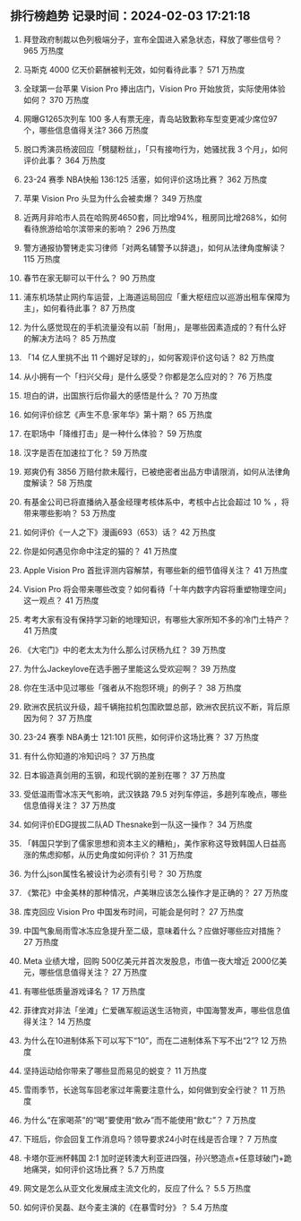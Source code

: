 
## 排行榜趋势 记录时间：2024-02-03 17:21:18
  
  1. 拜登政府制裁以色列极端分子，宣布全国进入紧急状态，释放了哪些信号？ 965 万热度
    
  2. 马斯克 4000 亿天价薪酬被判无效，如何看待此事？ 571 万热度
    
  3. 全球第一台苹果 Vision Pro 捧出店门，Vision Pro 开始放货，实际使用体验如何？ 370 万热度
    
  4. 网曝G1265次列车 100 多人有票无座，青岛站致歉称车型变更减少席位97个，哪些信息值得关注? 366 万热度
    
  5. 脱口秀演员杨波回应「劈腿粉丝」，「只有接吻行为，她骚扰我 3 个月」，如何评价此事？ 364 万热度
    
  6. 23-24 赛季 NBA快船 136:125 活塞，如何评价这场比赛？ 362 万热度
    
  7. 苹果 Vision Pro 头显为什么会被卖爆？ 349 万热度
    
  8. 近两月非哈市人员在哈购房4650套，同比增94%，租房同比增268%，如何看待旅游给哈尔滨带来的影响？ 296 万热度
    
  9. 警方通报协警铐走实习律师「对两名辅警予以辞退」，如何从法律角度解读？ 115 万热度
    
  10. 春节在家无聊可以干什么？ 90 万热度
    
  11. 浦东机场禁止网约车运营，上海道运局回应「重大枢纽应以巡游出租车保障为主」，如何看待此事？ 87 万热度
    
  12. 为什么感觉现在的手机流量没有以前「耐用」，是哪些因素造成的？有什么好的解决方法吗？ 85 万热度
    
  13. 「14 亿人里挑不出 11 个踢好足球的」，如何客观评价这句话？ 82 万热度
    
  14. 从小拥有一个「扫兴父母」是什么感受？你都是怎么应对的？ 76 万热度
    
  15. 坦白的讲，出国旅行后你最大的感悟是什么？ 70 万热度
    
  16. 如何评价综艺《声生不息·家年华》第十期？ 65 万热度
    
  17. 在职场中「降维打击」是一种什么体验？ 59 万热度
    
  18. 汉字是否在加速拉丁化？ 59 万热度
    
  19. 郑爽仍有 3856 万赔付款未履行，已被绝密者出品方申请限消，如何从法律角度解读？ 58 万热度
    
  20. 有基金公司已将直播纳入基金经理考核体系中，考核中占比会超过 10 % ，将带来哪些影响？ 53 万热度
    
  21. 如何评价《一人之下》漫画693（653）话？ 42 万热度
    
  22. 你是如何遇见你命中注定的猫的？ 41 万热度
    
  23. Apple Vision Pro 首批评测内容解禁，有哪些新的细节值得关注？ 41 万热度
    
  24. Vision Pro 将会带来哪些改变？如何看待「十年内数字内容将重塑物理空间」这一观点？ 41 万热度
    
  25. 考考大家有没有保持学习新的地理知识，有哪些大家所知不多的冷门土特产？ 41 万热度
    
  26. 《大宅门》中的老太太为什么那么讨厌杨九红？ 39 万热度
    
  27. 为什么Jackeylove在选手圈子里能这么受欢迎啊？ 39 万热度
    
  28. 你在生活中见过哪些「强者从不抱怨环境」的例子？ 38 万热度
    
  29. 欧洲农民抗议升级，超千辆拖拉机包围欧盟总部，欧洲农民抗议不断，背后原因为何？ 37 万热度
    
  30. 23-24 赛季 NBA勇士 121:101 灰熊，如何评价这场比赛？ 37 万热度
    
  31. 有什么你知道的冷知识吗？ 37 万热度
    
  32. 日本锻造真剑用的玉钢，和现代钢的差别在哪？ 37 万热度
    
  33. 受低温雨雪冰冻天气影响，武汉铁路 79.5 对列车停运，多趟列车晚点，哪些信息值得关注？ 37 万热度
    
  34. 如何评价EDG提拔二队AD Thesnake到一队这一操作？ 34 万热度
    
  35. 「韩国只学到了儒家思想和资本主义的糟粕」，美作家称这导致韩国人日益高涨的焦虑抑郁，从历史角度如何评价？ 31 万热度
    
  36. 为什么json属性名被设计为必须有引号？ 30 万热度
    
  37. 《繁花》中金美林的那种情况，卢美琳应该怎么操作才是正确的？ 27 万热度
    
  38. 库克回应 Vision Pro 中国发布时间，可能会是何时？ 27 万热度
    
  39. 中国气象局雨雪冰冻应急提升至二级，意味着什么？应做好哪些应对措施？ 27 万热度
    
  40. Meta 业绩大增，回购 500亿美元并首次发股息，市值一夜大增近 2000亿美元，哪些信息值得关注？ 27 万热度
    
  41. 有哪些低质量游戏译名？ 17 万热度
    
  42. 菲律宾对非法「坐滩」仁爱礁军舰运送生活物资，中国海警发声，哪些信息值得关注？ 14 万热度
    
  43. 为什么在10进制体系下可以写下“10”，而在二进制体系下写不出“2”? 12 万热度
    
  44. 坚持运动给你带来了哪些显而易见的蜕变？ 11 万热度
    
  45. 雪雨季节，长途驾车回老家过年需要注意什么，如何做到安全行驶？ 11 万热度
    
  46. 为什么“在家喝茶”的“喝”要使用“飲み”而不能使用“飲む”？ 7 万热度
    
  47. 下班后，你会回复工作消息吗？领导要求24小时在线是否合理？ 7 万热度
    
  48. 卡塔尔亚洲杯韩国 2:1 加时逆转澳大利亚进四强，孙兴慜造点+任意球破门+跪地痛哭，如何评价这场比赛？ 5.7 万热度
    
  49. 网文是怎么从亚文化发展成主流文化的，反应了什么？ 5.5 万热度
    
  50. 如何评价吴磊、赵今麦主演的《在暴雪时分》？ 5.4 万热度
    